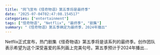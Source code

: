 ```yaml
---
title: "网飞宣布《怪奇物语》第五季将是最终季"
date: "2025-07-04T02:47:08.154517"
categories: ["entertainment"]
tags: ["怪奇物语", "Netflix", "最终季", "剧集"]
summary: "《怪奇物语》第五季确定为最终季，2024年播出"
---
```


Netflix正式宣布，热门剧集《怪奇物语》第五季将是该系列的最终季。创作团队表示希望为这个深受喜爱的系列画上完美句号。第五季预计于2024年播出...